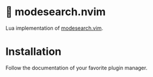 # 🔎 modesearch.nvim

Lua implementation of [modesearch.vim](https://github.com/monaqa/modesearch.vim).

# Installation

Follow the documentation of your favorite plugin manager.
